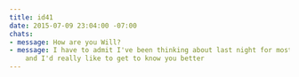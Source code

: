 ```yaml
---
title: id41
date: 2015-07-09 23:04:00 -07:00
chats:
- message: How are you Will?
- message: I have to admit I've been thinking about last night for most of today,
    and I'd really like to get to know you better
---
```


